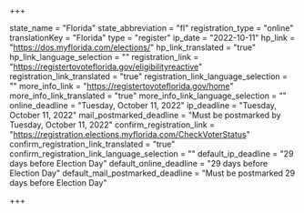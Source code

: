 +++

state_name = "Florida"
state_abbreviation = "fl"
registration_type = "online"
translationKey = "Florida"
type = "register"
ip_date = "2022-10-11"
hp_link = "https://dos.myflorida.com/elections/"
hp_link_translated = "true"
hp_link_language_selection = ""
registration_link = "https://registertovoteflorida.gov/eligibilityreactive"
registration_link_translated = "true"
registration_link_language_selection = ""
more_info_link = "https://registertovoteflorida.gov/home"
more_info_link_translated = "true"
more_info_link_language_selection = ""
online_deadline = "Tuesday, October 11, 2022"
ip_deadline = "Tuesday, October 11, 2022"
mail_postmarked_deadline = "Must be postmarked by Tuesday, October 11, 2022"
confirm_registration_link = "https://registration.elections.myflorida.com/CheckVoterStatus"
confirm_registration_link_translated = "true"
confirm_registration_link_language_selection = ""
default_ip_deadline = "29 days before Election Day"
default_online_deadline = "29 days before Election Day"
default_mail_postmarked_deadline = "Must be postmarked 29 days before Election Day"

+++